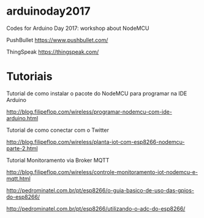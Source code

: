 # arduinoday2017
Codes for Arduino Day 2017: workshop about NodeMCU 

PushBullet
https://www.pushbullet.com/

ThingSpeak
https://thingspeak.com/

# Tutoriais

Tutorial de como instalar o pacote do NodeMCU para programar na IDE Arduino

http://blog.filipeflop.com/wireless/programar-nodemcu-com-ide-arduino.html

Tutorial de como conectar com o Twitter

http://blog.filipeflop.com/wireless/planta-iot-com-esp8266-nodemcu-parte-2.html

Tutorial Monitoramento via Broker MQTT

http://blog.filipeflop.com/wireless/controle-monitoramento-iot-nodemcu-e-mqtt.html

http://pedrominatel.com.br/pt/esp8266/o-guia-basico-de-uso-das-gpios-do-esp8266/

http://pedrominatel.com.br/pt/esp8266/utilizando-o-adc-do-esp8266/
